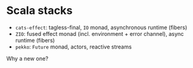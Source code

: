 # Scala stacks

* `cats-effect`: tagless-final, `IO` monad, asynchronous 
  runtime (fibers)
* `ZIO`: fused effect monad (incl. environment + error 
  channel), async runtime (fibers)
* `pekko`: `Future` monad, actors, reactive streams

Why a new one?
